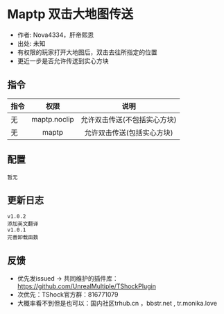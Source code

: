 # Maptp 双击大地图传送

- 作者: Nova4334，肝帝熙恩
- 出处: 未知
- 有权限的玩家打开大地图后，双击去往所指定的位置
- 更近一步是否允许传送到实心方块

## 指令

| 指令 |              权限              |                 说明                 |
| -- | :--------------------------: | :--------------------------------: |
| 无  | maptp.noclip | 允许双击传送(不包括实心方块) |
| 无  |             maptp            |  允许双击传送(包括实心方块) |

## 配置

```
暂无
```

## 更新日志

```
v1.0.2
添加英文翻译
v1.0.1
完善卸载函数
```

## 反馈

- 优先发issued -> 共同维护的插件库：https://github.com/UnrealMultiple/TShockPlugin
- 次优先：TShock官方群：816771079
- 大概率看不到但是也可以：国内社区trhub.cn ，bbstr.net , tr.monika.love
